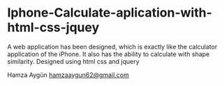 # Iphone-Calculate-aplication-with-html-css-jquey

A web application has been designed, which is exactly like the calculator application of the iPhone.
It also has the ability to calculate with shape similarity. Designed using html css and jquery

Hamza Aygün
hamzaaygun62@gmail.com



